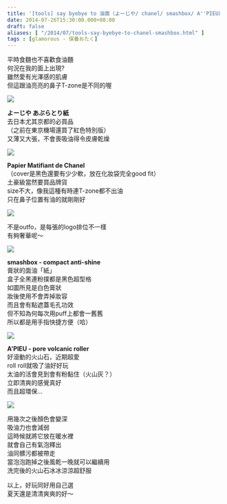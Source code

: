 ```yaml
---
title: '[tools] say byebye to 油面（よーじや/ chanel/ smashbox/ A''PIEU）'
date: 2014-07-26T15:30:00.000+08:00
draft: false
aliases: [ "/2014/07/tools-say-byebye-to-chanel-smashbox.html" ]
tags : [glamorous - 保養おたく]
---
```


平時食麵也不喜歡食油麵  
何況在我的面上出現?  
雖然愛有光澤感的肌膚  
但這跟油亮亮的鼻子T-zone是不同的喔  

![](/images/byefaceoil.jpg)

**よーじや あぶらとり紙**  
去日本尤其京都的必買品  
（之前在東京機場還買了紅色特別版）  
又薄又大張，不會喪吸油得令皮膚乾燥  

![](/images/byefaceoil1.jpg)

**Papier Matifiant de Chanel**  
（cover是黑色還要有少少軟，放在化妝袋完全good fit）  
土豪級當然要買品牌貨  
size不大，像我這種有時連T-zone都不出油  
只在鼻子位置有油的就剛剛好  

![](/images/byefaceoil2.jpg)

不是outfo，是每張的logo排位不一樣  
有夠奢華呢～  

![](/images/byefaceoil3.jpg)

**smashbox - compact anti-shine**  
膏狀的面油「紙」  
盒子全黑連粉撲都是黑色超型格  
如圖所見是白色膏狀  
妝後使用不會弄掉妝容  
而且會有點遮蓋毛孔功效  
但不知為何每次用puff上都會一舊舊  
所以都是用手指快捷方便（哈）  

![](/images/byefaceoil4.jpg)

**A'PIEU - pore volcanic roller**  
好滾動的火山石，近期超愛  
roll roll就吸了油好好玩  
太油的活會見到會有粉黏住（火山灰？）  
立即清爽的感覺真好  
而且超環保...  

![](/images/byefaceoil5.jpg)

用幾次之後顏色會變深  
吸油力也會減弱  
這時候就將它放在暖水裡  
就會自己有氣泡釋出  
油同髒污都被帶走  
當泡泡跑掉之後風乾一晚就可以繼續用  
洗完後的火山石冰冰涼涼超舒服  
  
以上，好玩同好用自己選  
夏天還是清清爽爽的好～

